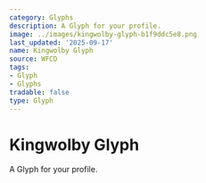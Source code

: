 ```yaml
---
category: Glyphs
description: A Glyph for your profile.
image: ../images/kingwolby-glyph-b1f9ddc5e8.png
last_updated: '2025-09-17'
name: Kingwolby Glyph
source: WFCD
tags:
- Glyph
- Glyphs
tradable: false
type: Glyph
---
```


# Kingwolby Glyph

A Glyph for your profile.

